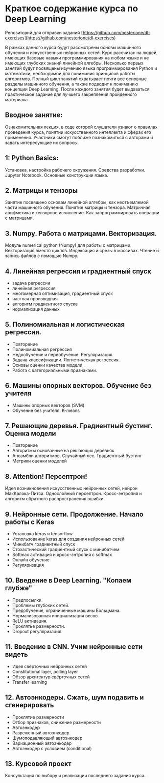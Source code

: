 # Краткое содержание курса по Deep Learning 

Репозиторий для отправки заданий [https://github.com/nesterione/dl-exercises](https://github.com/nesterione/dl-exercises)

В рамках данного курса будут рассмотрены основы машинного обучения и искусственных нейронных сетей. Курс рассчитан на людей, имеющих базовые навыки программирования на любом языке и не имеющих глубоких знаний линейной алгебры. Несколько первых занятий будут посвящены изучению языка программирования Python и математики, необходимой для понимания принципов работы алгоритмов. Полный цикл занятий охватывает почти все основные разделы машинного обучения, а также подводит к пониманию концепции Deep Learning. После каждого занятия будет выдаваться практическое задание для лучшего закрепления пройденного материала. 


## Вводное занятие:

Ознакомительная лекция, в ходе которой слушатели узнают о  правилах проведения курса, понятии искусственного интеллекта и сферах его применения. Участники смогут поближе познакомиться с авторами и задать интересующие их вопросы.

## 1: Python Basics:

Установка, настройка рабочего окружения. Средства разработки. Jupyter Notebook. Основные конструкции языка. 

## 2. Матрицы и тензоры

Занятие посвящено основам линейной алгебры, как неотъемлемой части машинного обучения. Понятие матрицы и тензора. Матричная арифметика и тензорное исчисление. Как запрограммировать операции с матрицами.

## 3. Numpy. Работа с матрицами. Векторизация.

Модуль numerical python (Numpy) для работы с матрицами. Векторизация вместо циклов. Индексация и срезы в массивах. Чтение и запись файлов с помощью Numpy.

## 4. Линейная регрессия и градиентный спуск

- задача регрессии
- линейная регрессия
- многомерная оптимизация, градиентный спуск
- частная производная
- алгоритм градиентного спуска
- нормализация данных

## 5. Полиномиальная и логистическая регрессия.

- Повторение 
- Полиномиальная регрессия 
- Недообучение и переобучение. Регуляризация.
- Задача классификации. Логистическая регрессия.
- Основы оценки качества модели. 
- Работа с категориальными признаками.

## 6. Машины опорных векторов. Обучение без учителя

- Машины опорных векторов (SVM) 
- Обучение без учителя. K-means 

## 7. Решающие деревья. Градиентный бустинг. Оценка модели

- Повторение
- Алгоритмы основанные на решающих деревьях
- Ансамбли алгоритмов. Случайный лес. Градиентный бустинг
- Метрики оценки моделей

## 8. Attention! Персептрон!

Идея возникновения искусственных нейронных сетей, нейрон МакКалока-Питса. Однослойный персептрон. Кросс-энтропия и алгоритм обратного распространения ошибки.

## 9. Нейронные сети. Продолжение. Начало работы с Keras

- Установка keras и tensorflow 
- Использование keras для создания нейронных сетей
- Минибатч градиентный спуск 
- Стохастический градиентный спуск с минибатчем
- Softmax активация и кросс-энтропия с softmax
- Онлайн обучение
- Регуляризация

## 10. Введение в Deep Learning. "Копаем глубже"

- Предпосылки. 
- Проблемы глубоких сетей.
- Предобучение, ограниченные машины Больцмана.
- Нормализованная инициализация весов.
- ReLU активация.
- Проклятье размерности.
- Dropout регуляризация.

## 11. Введение в CNN. Учим нейронные сети видеть

- Идея свёрточных нейронных сетей
- Constitutional  layer, polling layer
- Обзор архитектур свёрточных сетей
- Transfer learning

## 12. Автоэнкодеры. Сжать, шум подавить и сгенерировать

- Проклятие размерности
- Отбор признаков, снижение размерности
- Автоэнкодер
- Разреженный автоэнкодер
- Шумоподавляющий автоэнкодер
- Вариационный автоэнкодер
- Автоэнкодер с условием (conditional)

## 13. Курсовой проект 

Консультация по выбору и реализации последнего задания курса.
